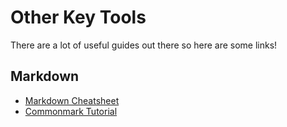 # Other Key Tools

There are a lot of useful guides out there so here are some links!

## Markdown
* [Markdown Cheatsheet](https://github.com/adam-p/markdown-here/wiki/Markdown-Cheatsheet)
* [Commonmark Tutorial](https://commonmark.org/help/tutorial/)

